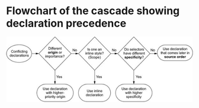 # Flowchart of the cascade showing declaration precedence

![Cascade flowchart](./image/cascade_flowchart.jpeg)